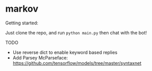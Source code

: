 # markov

Getting started:

Just clone the repo, and run `python main.py` then chat with the bot!

TODO
- Use reverse dict to enable keyword based replies
- Add Parsey McParseface: https://github.com/tensorflow/models/tree/master/syntaxnet
